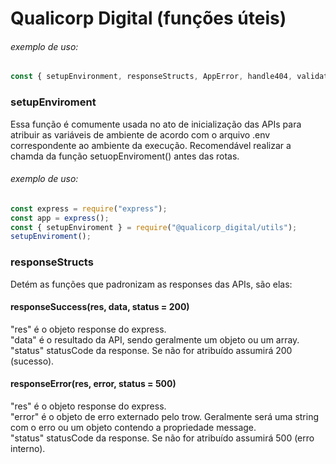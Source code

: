 # Qualicorp Digital (funções úteis)

###### exemplo de uso:
```js
const { setupEnvironment, responseStructs, AppError, handle404, validations } = require("@qualicorp_digital/utils");
```
### setupEnviroment

Essa função é comumente usada no ato de inicialização das APIs para atribuir as variáveis de ambiente de acordo com o arquivo .env correspondente ao ambiente da execução.
Recomendável realizar a chamda da função setuopEnviroment() antes das rotas.

###### exemplo de uso:
```js
const express = require("express");
const app = express();
const { setupEnviroment } = require("@qualicorp_digital/utils");
setupEnviroment();
```

### responseStructs

Detém as funções que padronizam as responses das APIs, são elas:

#### responseSuccess(res, data, status = 200)
"res" é o objeto response do express.<br>
"data" é o resultado da API, sendo geralmente um objeto ou um array.<br>
"status" statusCode da response. Se não for atribuído assumirá 200 (sucesso).<br>

#### responseError(res, error, status = 500)
"res" é o objeto response do express.<br>
"error" é o objeto de erro externado pelo trow. Geralmente será uma string com o erro ou um objeto contendo a propriedade message.<br>
"status" statusCode da response. Se não for atribuído assumirá 500 (erro interno).<br>
